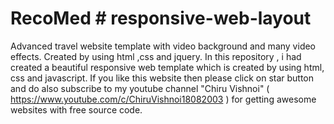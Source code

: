 # RecoMed # responsive-web-layout
Advanced travel website template with video background and many video effects. Created by using html ,css and jquery.
In this repository , i had created a beautiful responsive web template which is created by using html, css and javascript. If you like this website then please click on star button  and do also subscribe to my youtube channel "Chiru Vishnoi" ( https://www.youtube.com/c/ChiruVishnoi18082003 ) for getting awesome websites with free source code.
